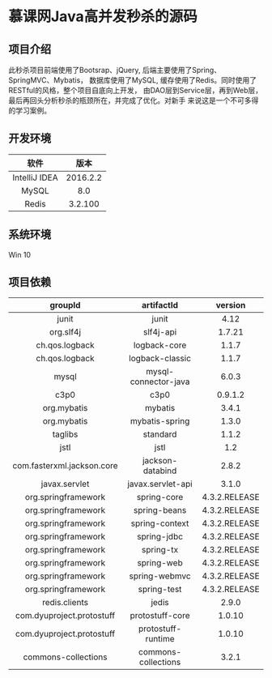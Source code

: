 # 慕课网Java高并发秒杀的源码


## 项目介绍
此秒杀项目前端使用了Bootsrap、jQuery, 后端主要使用了Spring、SpringMVC、Mybatis，
数据库使用了MySQL, 缓存使用了Redis。同时使用了RESTful的风格，整个项目自底向上开发，
由DAO层到Service层，再到Web层，最后再回头分析秒杀的瓶颈所在，并完成了优化。对新手
来说这是一个不可多得的学习案例。

## 开发环境
| 软件 | 版本 |
| :------: | :------: |
| IntelliJ IDEA | 2016.2.2 |
| MySQL | 8.0 |
| Redis | 3.2.100 |

## 系统环境
Win 10

## 项目依赖
| groupId | artifactId | version |
| :------: | :------: | :------: |
| junit | junit | 4.12 |
| org.slf4j | slf4j-api | 1.7.21 |
| ch.qos.logback | logback-core | 1.1.7 |
| ch.qos.logback | logback-classic | 1.1.7 |
| mysql | mysql-connector-java | 6.0.3 |
| c3p0 | c3p0 | 0.9.1.2 |
| org.mybatis | mybatis | 3.4.1 |
| org.mybatis | mybatis-spring | 1.3.0 |
| taglibs | standard | 1.1.2 |
| jstl | jstl | 1.2 |
| com.fasterxml.jackson.core | jackson-databind | 2.8.2 |
| javax.servlet | javax.servlet-api | 3.1.0 |
| org.springframework | spring-core | 4.3.2.RELEASE |
| org.springframework | spring-beans | 4.3.2.RELEASE |
| org.springframework | spring-context | 4.3.2.RELEASE |
| org.springframework | spring-jdbc | 4.3.2.RELEASE |
| org.springframework | spring-tx | 4.3.2.RELEASE |
| org.springframework | spring-web | 4.3.2.RELEASE |
| org.springframework | spring-webmvc | 4.3.2.RELEASE |
| org.springframework | spring-test | 4.3.2.RELEASE |
| redis.clients | jedis | 2.9.0 |
| com.dyuproject.protostuff | protostuff-core | 1.0.10 |
| com.dyuproject.protostuff | protostuff-runtime | 1.0.10 |
| commons-collections | commons-collections | 3.2.1 |